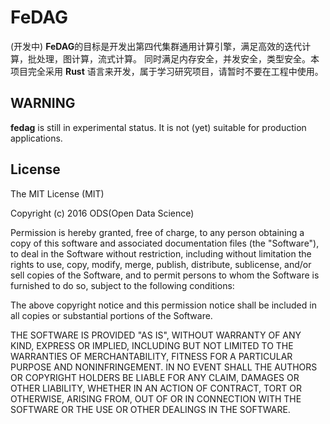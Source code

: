 # FeDAG

(开发中) **FeDAG**的目标是开发出第四代集群通用计算引擎，满足高效的迭代计算，批处理，图计算，流式计算。 同时满足内存安全，并发安全，类型安全。本项目完全采用 **Rust** 语言来开发，属于学习研究项目，请暂时不要在工程中使用。


## **WARNING** 

**fedag** is still in experimental status. It is not (yet) suitable for production applications.


## License

The MIT License (MIT)

Copyright (c) 2016 ODS(Open Data Science)

Permission is hereby granted, free of charge, to any person obtaining a copy
of this software and associated documentation files (the "Software"), to deal
in the Software without restriction, including without limitation the rights
to use, copy, modify, merge, publish, distribute, sublicense, and/or sell
copies of the Software, and to permit persons to whom the Software is
furnished to do so, subject to the following conditions:

The above copyright notice and this permission notice shall be included in all
copies or substantial portions of the Software.

THE SOFTWARE IS PROVIDED "AS IS", WITHOUT WARRANTY OF ANY KIND, EXPRESS OR
IMPLIED, INCLUDING BUT NOT LIMITED TO THE WARRANTIES OF MERCHANTABILITY,
FITNESS FOR A PARTICULAR PURPOSE AND NONINFRINGEMENT. IN NO EVENT SHALL THE
AUTHORS OR COPYRIGHT HOLDERS BE LIABLE FOR ANY CLAIM, DAMAGES OR OTHER
LIABILITY, WHETHER IN AN ACTION OF CONTRACT, TORT OR OTHERWISE, ARISING FROM,
OUT OF OR IN CONNECTION WITH THE SOFTWARE OR THE USE OR OTHER DEALINGS IN THE
SOFTWARE.
